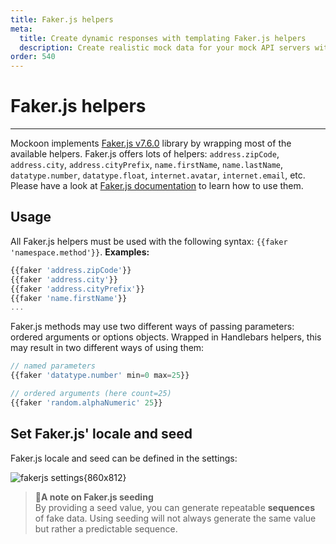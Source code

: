 ```yaml
---
title: Faker.js helpers
meta:
  title: Create dynamic responses with templating Faker.js helpers
  description: Create realistic mock data for your mock API servers with Mockoon's templating system including Faker.js
order: 540
---
```


# Faker.js helpers

---

Mockoon implements [Faker.js v7.6.0](https://fakerjs.dev/) library by wrapping most of the available helpers.
Faker.js offers lots of helpers: `address.zipCode`, `address.city`, `address.cityPrefix`, `name.firstName`, `name.lastName`, `datatype.number`, `datatype.float`, `internet.avatar`, `internet.email`, etc. Please have a look at [Faker.js documentation](https://fakerjs.dev/) to learn how to use them.

## Usage

All Faker.js helpers must be used with the following syntax: `{{faker 'namespace.method'}}`.
**Examples:**

```js
{{faker 'address.zipCode'}}
{{faker 'address.city'}}
{{faker 'address.cityPrefix'}}
{{faker 'name.firstName'}}
...
```

Faker.js methods may use two different ways of passing parameters: ordered arguments or options objects. Wrapped in Handlebars helpers, this may result in two different ways of using them:

```js
// named parameters
{{faker 'datatype.number' min=0 max=25}}

// ordered arguments (here count=25)
{{faker 'random.alphaNumeric' 25}}
```

## Set Faker.js' locale and seed

Faker.js locale and seed can be defined in the settings:

![fakerjs settings{860x812}](docs-img:settings-faker.png)

> 📝**A note on Faker.js seeding**  
> By providing a seed value, you can generate repeatable **sequences** of fake data. Using seeding will not always generate the same value but rather a predictable sequence.
